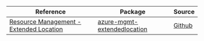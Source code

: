 | Reference | Package | Source |
|---|---|---|
|[Resource Management - Extended Location](mgmt-extendedlocation-readme.md)|[azure-mgmt-extendedlocation](https://pypi.org/project/azure-mgmt-extendedlocation)|[Github](https://github.com/Azure/azure-sdk-for-python/blob/main/sdk/extendedlocation/azure-mgmt-extendedlocation)|
